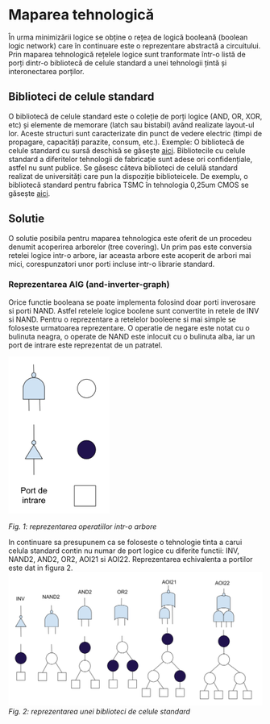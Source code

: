 # Maparea tehnologică
În urma minimizării logice se obține o rețea de logică booleană (boolean logic network) care în continuare este o reprezentare abstractă a circuitului. Prin maparea tehnologică rețelele logice sunt tranformate într-o listă de porți dintr-o bibliotecă de celule standard a unei tehnologii țintă și interonectarea porților.
## Biblioteci de celule standard
O bibliotecă de celule standard este o coleție de porți logice (AND, OR, XOR, etc) și elemente de memorare (latch sau bistabil) având realizate layout-ul lor. Aceste structuri sunt caracterizate din punct de vedere electric (timpi de propagare, capacități parazite, consum, etc.).
Exemple:
O bibliotecă de celule standard cu sursă deschisă se găsește [aici](http://www.vlsitechnology.org/index.html).
Bibliotecile cu celule standard a diferitelor tehnologii de fabricație sunt adese ori confidențiale, astfel nu sunt publice. Se găsesc câteva biblioteci de celulă standard realizat de universități care pun la dispoziție biblioteicele. De exemplu, o bibliotecă standard pentru fabrica TSMC în tehnologia 0,25um CMOS se găsește [aici](https://vlsiarch.ecen.okstate.edu/flows/).
## Solutie
O solutie posibila pentru maparea tehnologica este oferit de un procedeu denumit acoperirea arborelor (tree covering). Un prim pas este conversia retelei logice intr-o arbore, iar aceasta arbore este acoperit de arbori mai mici, corespunzatori unor porti incluse intr-o librarie standard.
### Reprezentarea AIG (and-inverter-graph)
Orice functie booleana se poate implementa folosind doar porti inverosare si porti NAND. Astfel retelele logice boolene sunt convertite in retele de INV si NAND. Pentru o reprezentare a retelelor booleene si mai simple se foloseste urmatoarea reprezentare. O operatie de negare este notat cu o bulinuta neagra, o operate de NAND este inlocuit cu o bulinuta alba, iar un port de intrare este reprezentat de un patratel. 

<img src="reprezentarea.svg" alt="reprezentarea AIG" width="200"/>

*Fig. 1: reprezentarea operatiilor intr-o arbore*

In continuare sa presupunem ca se foloseste o tehnologie tinta a carui celula standard contin nu numar de port logice cu diferite functii: INV, NAND2, AND2, OR2, AOI21 si AOI22. Reprezentarea echivalenta a portilor este dat in figura 2.  
![reprezentare_biblioteca_de_celule_standard](reprezentarea_unei_biblioteci_de_celule_standard.svg)
*Fig. 2: reprezentarea unei biblioteci de celule standard*


